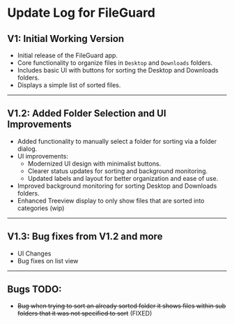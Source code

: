 # Update Log for FileGuard

## V1: Initial Working Version
- Initial release of the FileGuard app.
- Core functionality to organize files in `Desktop` and `Downloads` folders.
- Includes basic UI with buttons for sorting the Desktop and Downloads folders.
- Displays a simple list of sorted files.

---

## V1.2: Added Folder Selection and UI Improvements
- Added functionality to manually select a folder for sorting via a folder dialog.
- UI improvements:
  - Modernized UI design with minimalist buttons.
  - Clearer status updates for sorting and background monitoring.
  - Updated labels and layout for better organization and ease of use.
- Improved background monitoring for sorting Desktop and Downloads folders.
- Enhanced Treeview display to only show files that are sorted into categories (wip)

---

## V1.3: Bug fixes from V1.2 and more
- UI Changes
- Bug fixes on list view

---
## Bugs TODO:
- ~~Bug when trying to sort an already sorted folder it shows files within sub folders that it was not specified to sort~~ (FIXED)